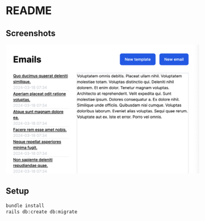 # README

## Screenshots

![Dashboard](https://raw.githubusercontent.com/jacky-xbb/pics/main/uPic/uFORmF.png)


## Setup
```shell
bundle install
rails db:create db:migrate
```

